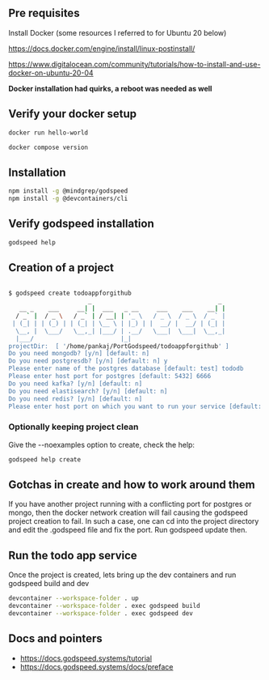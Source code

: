 ## Pre requisites
Install Docker (some resources I referred to for Ubuntu 20 below)

https://docs.docker.com/engine/install/linux-postinstall/

https://www.digitalocean.com/community/tutorials/how-to-install-and-use-docker-on-ubuntu-20-04

__Docker installation had quirks, a reboot was needed as well__


## Verify your docker setup
```bash
docker run hello-world

docker compose version
```

## Installation

```bash
npm install -g @mindgrep/godspeed
npm install -g @devcontainers/cli
```

## Verify godspeed installation
```bash
godspeed help
```

## Creation of a project 
```bash

$ godspeed create todoappforgithub
                      _                                   _ 
   __ _    ___     __| |  ___   _ __     ___    ___    __| |
  / _` |  / _ \   / _` | / __| | '_ \   / _ \  / _ \  / _` |
 | (_| | | (_) | | (_| | \__ \ | |_) | |  __/ |  __/ | (_| |
  \__, |  \___/   \__,_| |___/ | .__/   \___|  \___|  \__,_|
  |___/                        |_|                           
projectDir:  [ '/home/pankaj/PortGodspeed/todoappforgithub' ]
Do you need mongodb? [y/n] [default: n] 
Do you need postgresdb? [y/n] [default: n] y
Please enter name of the postgres database [default: test] tododb
Please enter host port for postgres [default: 5432] 6666
Do you need kafka? [y/n] [default: n] 
Do you need elastisearch? [y/n] [default: n] 
Do you need redis? [y/n] [default: n] 
Please enter host port on which you want to run your service [default: 3000] 6000

```

### Optionally keeping project clean

Give the --noexamples option to create, check the help:

```bash
godspeed help create

```

## Gotchas in create and how to work around them

If you have another project running with a conflicting port for postgres or mongo, then the docker network creation will fail causing the godspeed project creation to fail. In such a case, one can cd into the project directory and edit the .godspeed file and fix the port. Run godspeed update then.


## Run the todo app service

Once the project is created, lets bring up the dev containers and run godspeed build and dev

```bash
devcontainer --workspace-folder . up
devcontainer --workspace-folder . exec godspeed build
devcontainer --workspace-folder . exec godspeed dev
```

## Docs and pointers
- https://docs.godspeed.systems/tutorial
- https://docs.godspeed.systems/docs/preface

